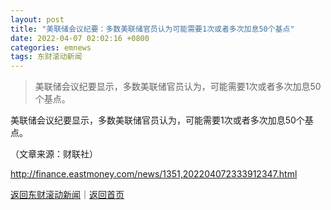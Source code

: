```yaml
---
layout: post
title: "美联储会议纪要：多数美联储官员认为可能需要1次或者多次加息50个基点"
date: 2022-04-07 02:02:16 +0800
categories: emnews
tags: 东财滚动新闻
---
```

> 美联储会议纪要显示，多数美联储官员认为，可能需要1次或者多次加息50个基点。

<p>美联储会议纪要显示，多数美联储官员认为，可能需要1次或者多次加息50个基点。</p><p class="em_media">（文章来源：财联社）</p>

<http://finance.eastmoney.com/news/1351,202204072333912347.html>

[返回东财滚动新闻](//finews.withounder.com/emnews/)｜[返回首页](//finews.withounder.com/)